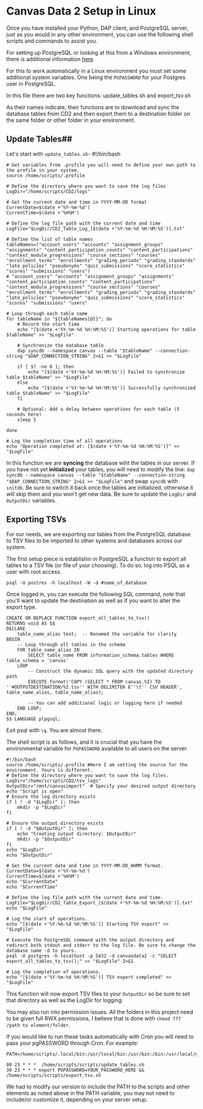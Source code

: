 # Canvas Data 2 Setup in Linux #

Once you have installed your Python, DAP client, and PostgreSQL server, just as you would in any other environment, you can use the following shell scripts and commands to assist you. 

For setting up PostgreSQL or looking at this from a Windows environment, there is additional information [here](canvas_data_2.md).

For this to work automatically in a Linux environment you must set some additional system variables. One being the `PGPASSWORD` for your Postgres user in PostgreSQL. 


In this file there are two key functions: update_tables.sh and export_tsv.sh 

As their names indicate, their functions are to download and sync the database tables from CD2 and then export them to a destination folder on the same folder or other folder in your environment. 

## Update Tables##
Let's start with `update_tables.sh`-
    #!/bin/bash

    # Get variables from .profile you will need to define your own path to the profile in your system. 
    source /home/scripts/.profile

    # Define the directory where you want to save the log files
    LogDir="/home/scripts/CD2/logs"

    # Get the current date and time in YYYY-MM-DD format
    CurrentDate=$(date +'%Y-%m-%d')
    CurrentTime=$(date +'%H%M')

    # Define the log file path with the current date and time
    LogFile="$LogDir/CD2_Table_Log_[$(date +'%Y-%m-%d %H:%M:%S')].txt"

    # Define the list of table names
    tableNames=("account_users" "accounts" "assignment_groups" "assignments" "content_participation_counts" "content_participations" "context_module_progressions" "course_sections" "courses" "enrollment_terms" "enrollments" "grading_periods" "grading_standards" "late_policies" "pseudonyms" "quiz_submissions" "score_statistics" "scores" "submissions" "users")
    # "account_users" "accounts" "assignment_groups" "assignments" "content_participation_counts" "content_participations" "context_module_progressions" "course_sections" "courses" "enrollment_terms" "enrollments" "grading_periods" "grading_standards" "late_policies" "pseudonyms" "quiz_submissions" "score_statistics" "scores" "submissions" "users"

    # Loop through each table name
    for tableName in "${tableNames[@]}"; do
        # Record the start time
        echo "[$(date +'%Y-%m-%d %H:%M:%S')] Starting operations for table $tableName" >> "$LogFile"
    
        # Synchronize the database table
        dap syncdb --namespace canvas --table "$tableName" --connection-string "$DAP_CONNECTION_STRING" 2>&1 >> "$LogFile"
        
        if [ $? -ne 0 ]; then
            echo "[$(date +'%Y-%m-%d %H:%M:%S')] Failed to synchronize table $tableName" >> "$LogFile"
        else
            echo "[$(date +'%Y-%m-%d %H:%M:%S')] Successfully synchronized table $tableName" >> "$LogFile"
        fi
        
        # Optional: Add a delay between operations for each table (5 seconds here)
        sleep 5

    done

    # Log the completion time of all operations
    echo "Operation completed at: [$(date +'%Y-%m-%d %H:%M:%S')]" >> "$LogFile"

In this function we are **syncing** the database wiht the tables in our server. If you have not yet **initialized** your tables, you will need to modify the line: 
`dap syncdb --namespace canvas --table "$tableName" --connection-string "$DAP_CONNECTION_STRING" 2>&1 >> "$LogFile"` and swap `syncdb` with `initdb`. Be sure to switch it back once the tables are initialized, otherwise it will skip them and you won't get new data. 
Be sure to update the `LogDir` and `OutputDir` variables. 

## Exporting TSVs ##
For our needs, we are exporting our tables from the PostgreSQL database to TSV files to be imported to other systems and databases across our system. 

The first setup piece is establishin in PostgreSQL a function to export all tables to a TSV file (or file of your choosing). 
To do so, log into PSQL as a user with root access. 

`psql -U postres -h localhost -W -d #name_of_database` 

Once logged in, you can execute the following SQL command, note that you'll want to update the destination as well as if you want to alter the export type. 

    CREATE OR REPLACE FUNCTION export_all_tables_to_tsv()
    RETURNS void AS $$
    DECLARE
        table_name_alias text;  -- Renamed the variable for clarity
    BEGIN
        -- Loop through all tables in the schema
        FOR table_name_alias IN
            SELECT table_name FROM information_schema.tables WHERE table_schema = 'canvas'
        LOOP
            -- Construct the dynamic SQL query with the updated directory path
            EXECUTE format('COPY (SELECT * FROM canvas.%I) TO ''#OUTPUTDESTINATION/%I.tsv'' WITH DELIMITER E''\t'' CSV HEADER', table_name_alias, table_name_alias);

            -- You can add additional logic or logging here if needed
        END LOOP;
    END;
    $$ LANGUAGE plpgsql;

Exit psql with `\q`. You are almost there. 

The shell script is as follows, and it is crucial that you have the environmental variable for `PGPASSWORD` available to all users on the server. 

    #!/bin/bash
    source /home/scripts/.profile #Here I am setting the source for the environment. Yours is different. 
    # Define the directory where you want to save the log files.
    LogDir="/home/scripts/CD2/tsv_logs"
    OutputDir="/mnt/canvasimport"  # Specify your desired output directory
    echo "Script is open" 
    # Ensure the log directory exists
    if [ ! -d "$LogDir" ]; then
        mkdir -p "$LogDir"
    fi

    # Ensure the output directory exists
    if [ ! -d "$OutputDir" ]; then
        echo "Creating output directory: $OutputDir"
        mkdir -p "$OutputDir"
    fi
    echo "$LogDir"
    echo "$OutputDir"

    # Get the current date and time in YYYY-MM-DD_HHMM format.
    CurrentDate=$(date +'%Y-%m-%d')
    CurrentTime=$(date +'%H%M')
    echo "$CurrentDate"
    echo "$CurrentTime"

    # Define the log file path with the current date and time.
    LogFile="$LogDir/CD2_Table_Export_[$(date +'%Y-%m-%d %H:%M:%S')].txt"
    echo "$LogFile"

    # Log the start of operations.
    echo "[$(date +'%Y-%m-%d %H:%M:%S')] Starting TSV export" >> "$LogFile"

    # Execute the PostgreSQL command with the output directory and redirect both stdout and stderr to the log file. Be sure to change the database name -d to yours. 
    psql -U postgres -h localhost -p 5432 -d canvasdata2 -c "SELECT export_all_tables_to_tsv();" >> "$LogFile" 2>&1

    # Log the completion of operations.
    echo "[$(date +'%Y-%m-%d %H:%M:%S')] TSV export completed" >> "$LogFile"

This function will now export TSV files to your `OutputDir` so be sure to set that directory as well as the LogDir for logging. 

You may also run into permission issues. All the folders in this project need to be given full RWX permissions, I believe that is done with `chmod 777 /path to element/folder`. 


If you would like to run these tasks automatically with Cron you will need to pass your pgPASSWORD through Cron. For example: 


    PATH=/home/scripts/.local/bin:/usr/local/bin:/usr/bin:/bin:/usr/local/games:/usr/games

    00 23 * * *  /home/scripts/scripts/update_tables.sh 
    30 23 * * * export PGPASSWORD=YOUR_PASSWORD_HERE && /home/scripts/scripts/export_tsv.sh

We had to modify our version to include the PATH to the scripts and other elements as noted above in the PATH variable, you may not need to include/or customize it, depending on your server setup. 